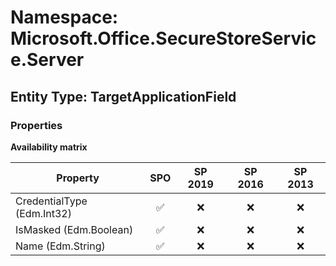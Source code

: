 # Namespace: Microsoft.Office.SecureStoreService.Server

## Entity Type: TargetApplicationField

### Properties

**Availability matrix**

Property | SPO | SP 2019 | SP 2016 | SP 2013
----------|:---:|:-------:|:-------:|:-------:
CredentialType (Edm.Int32) | ✅ | ❌ | ❌ | ❌
IsMasked (Edm.Boolean) | ✅ | ❌ | ❌ | ❌
Name (Edm.String) | ✅ | ❌ | ❌ | ❌